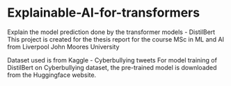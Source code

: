 # Explainable-AI-for-transformers
Explain the model prediction done by the transformer models - DistilBert
This project is created for the thesis report for the course MSc in ML and AI from Liverpool John Moores University

Dataset used is from Kaggle - Cyberbullying tweets 
For model training of DistilBert on Cyberbullying dataset, the pre-trained model is downloaded from the Huggingface website.
